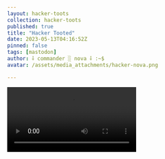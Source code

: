 ```yaml
---
layout: hacker-toots
collection: hacker-toots
published: true
title: "Hacker Tooted"
date: 2023-05-13T04:16:52Z
pinned: false
tags: [mastodon]
author: ⸸ commander ░ nova ⸸ :~$
avatar: /assets/media_attachments/hacker-nova.png

---
```




![media](/assets/media_attachments/files/110/359/439/546/611/030/original/96ae034c760e318b.mp4)
